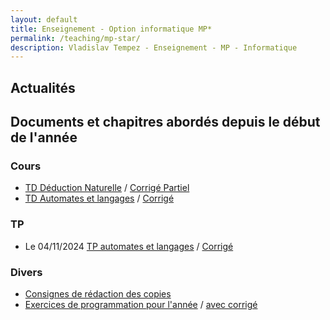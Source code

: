 ```yaml
---
layout: default
title: Enseignement - Option informatique MP* 
permalink: /teaching/mp-star/
description: Vladislav Tempez - Enseignement - MP - Informatique 
---
```

## Actualités
<!-- - Mercredi 18/09 8h-9h Cours en D103 -->
## Documents et chapitres abordés depuis le début de l'année
### Cours
- [TD Déduction Naturelle](https://nc-lycees.netocentre.fr/s/S5zxP6pBAqdbZMH) / [Corrigé Partiel](https://nc-lycees.netocentre.fr/s/W52ojF6CL9YDsbe)
- [TD Automates et langages](https://nc-lycees.netocentre.fr/s/Rwp2Pqksk5E5Set) / [Corrigé](https://nc-lycees.netocentre.fr/s/PPpc2Y4EJneP4DD)
### TP
- Le 04/11/2024 [TP automates et langages](https://nc-lycees.netocentre.fr/s/JznXWdCmtgwTSBX) / [Corrigé](https://nc-lycees.netocentre.fr/s/KWML9rwdFbipkrF)
### Divers
- [Consignes de rédaction des copies](https://nc-lycees.netocentre.fr/s/mHTAr95LAZjoAYP)
- [Exercices de programmation pour l'année](/docs/exos-prog/exos-prog-mpe.html) / [avec corrigé](/docs/exos-prog/exos-prog-mpe-correction.html)
